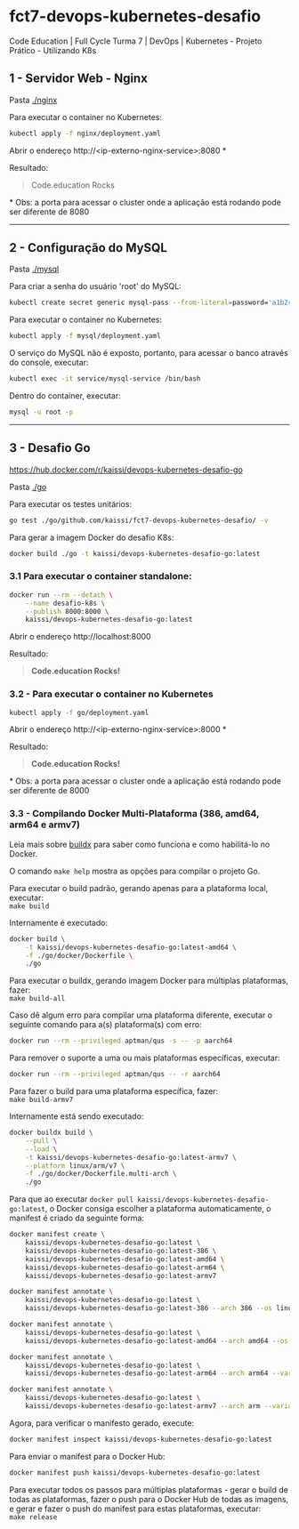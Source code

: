 # fct7-devops-kubernetes-desafio
Code Education | Full Cycle Turma 7 | DevOps | Kubernetes - Projeto Prático - Utilizando K8s

## 1 - Servidor Web - Nginx

Pasta [./nginx](./nginx)

Para executar o container no Kubernetes:

```bash
kubectl apply -f nginx/deployment.yaml
```
Abrir o endereço http://\<ip-externo-nginx-service\>:8080 \*

Resultado:
> Code.education Rocks

\* Obs: a porta para acessar o cluster onde a aplicação está rodando pode ser diferente de 8080

---

## 2 - Configuração do MySQL

Pasta [./mysql](./mysql)

Para criar a senha do usuário 'root' do MySQL:
```bash
kubectl create secret generic mysql-pass --from-literal=password='a1b2c3d4'
```
Para executar o container no Kubernetes:

```bash
kubectl apply -f mysql/deployment.yaml
```
O serviço do MySQL não é exposto, portanto, para acessar o banco através do console, executar:

```bash
kubectl exec -it service/mysql-service /bin/bash
```

Dentro do container, executar:
```bash
mysql -u root -p
```

---

## 3 - Desafio Go

https://hub.docker.com/r/kaissi/devops-kubernetes-desafio-go

Pasta [./go](./go)

Para executar os testes unitários:
```bash
go test ./go/github.com/kaissi/fct7-devops-kubernetes-desafio/ -v
```

Para gerar a imagem Docker do desafio K8s:

```bash
docker build ./go -t kaissi/devops-kubernetes-desafio-go:latest
```

### 3.1 Para executar o container standalone:

```bash
docker run --rm --detach \
    --name desafio-k8s \
    --publish 8000:8000 \
    kaissi/devops-kubernetes-desafio-go:latest
```
Abrir o endereço http://localhost:8000

Resultado:
> <b>Code.education Rocks!</b>

### 3.2 - Para executar o container no Kubernetes

```bash
kubectl apply -f go/deployment.yaml
```

Abrir o endereço http://\<ip-externo-nginx-service\>:8000 \*

Resultado:
> <b>Code.education Rocks!</b>

\* Obs: a porta para acessar o cluster onde a aplicação está rodando pode ser diferente de 8000

### 3.3 - Compilando Docker Multi-Plataforma (386, amd64, arm64 e armv7)

Leia mais sobre [buildx][] para saber como funciona e como habilitá-lo no Docker.

O comando `make help` mostra as opções para compilar o projeto Go.

Para executar o build padrão, gerando apenas para a plataforma local, executar:  
`make build`

Internamente é executado:  
```bash
docker build \
    -t kaissi/devops-kubernetes-desafio-go:latest-amd64 \
    -f ./go/docker/Dockerfile \
    ./go
```

Para executar o buildx, gerando imagem Docker para múltiplas plataformas, fazer:  
`make build-all`

Caso dê algum erro para compilar uma plataforma diferente, executar o seguinte comando para a(s) plataforma(s) com erro:  
```bash
docker run --rm --privileged aptman/qus -s -- -p aarch64
````

Para remover o suporte a uma ou mais plataformas específicas, executar:  
```bash
docker run --rm --privileged aptman/qus -- -r aarch64
```

Para fazer o build para uma plataforma específica, fazer:  
`make build-armv7`

Internamente está sendo executado:  
```bash
docker buildx build \
    --pull \
    --load \
    -t kaissi/devops-kubernetes-desafio-go:latest-armv7 \
    --platform linux/arm/v7 \
    -f ./go/docker/Dockerfile.multi-arch \
    ./go
```

Para que ao executar `docker pull kaissi/devops-kubernetes-desafio-go:latest`, o Docker consiga escolher a plataforma automaticamente, o manifest é criado da seguinte forma:

```bash
docker manifest create \
    kaissi/devops-kubernetes-desafio-go:latest \
    kaissi/devops-kubernetes-desafio-go:latest-386 \
    kaissi/devops-kubernetes-desafio-go:latest-amd64 \
    kaissi/devops-kubernetes-desafio-go:latest-arm64 \
    kaissi/devops-kubernetes-desafio-go:latest-armv7

docker manifest annotate \
    kaissi/devops-kubernetes-desafio-go:latest \
    kaissi/devops-kubernetes-desafio-go:latest-386 --arch 386 --os linux

docker manifest annotate \
    kaissi/devops-kubernetes-desafio-go:latest \
    kaissi/devops-kubernetes-desafio-go:latest-amd64 --arch amd64 --os linux

docker manifest annotate \
    kaissi/devops-kubernetes-desafio-go:latest \
    kaissi/devops-kubernetes-desafio-go:latest-arm64 --arch arm64 --variant v8 --os linux

docker manifest annotate \
    kaissi/devops-kubernetes-desafio-go:latest \
    kaissi/devops-kubernetes-desafio-go:latest-armv7 --arch arm --variant v7 --os linux
```

Agora, para verificar o manifesto gerado, execute:  
```bash
docker manifest inspect kaissi/devops-kubernetes-desafio-go:latest
```

Para enviar o manifest para o Docker Hub:
```bash
docker manifest push kaissi/devops-kubernetes-desafio-go:latest
```

Para executar todos os passos para múltiplas plataformas - gerar o build de todas as plataformas, fazer o push para o Docker Hub de todas as imagens, e gerar e fazer o push do manifest para estas plataformas, executar:  
`make release`

[buildx]: <https://docs.docker.com/buildx/working-with-buildx/>